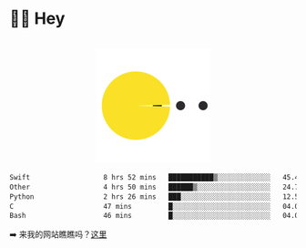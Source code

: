 
# 👋🏻 Hey
<div align="center">
	<br>
	<img src="https://raw.githubusercontent.com/Aniket965/Aniket965/master/pacman.svg?sanitize=true" width="200" height="200">
	<br>
</div>

<!--START_SECTION:waka-->

```txt
Swift                  8 hrs 52 mins   ███████████▒░░░░░░░░░░░░░   45.40 %
Other                  4 hrs 50 mins   ██████▒░░░░░░░░░░░░░░░░░░   24.78 %
Python                 2 hrs 26 mins   ███░░░░░░░░░░░░░░░░░░░░░░   12.51 %
C                      47 mins         █░░░░░░░░░░░░░░░░░░░░░░░░   04.09 %
Bash                   46 mins         █░░░░░░░░░░░░░░░░░░░░░░░░   04.00 %
```

<!--END_SECTION:waka-->

 ➡️  来我的网站瞧瞧吗？[这里](https://www.shaolongfei.com)
